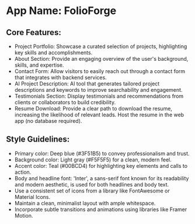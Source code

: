 # **App Name**: FolioForge

## Core Features:

- Project Portfolio: Showcase a curated selection of projects, highlighting key skills and accomplishments.
- About Section: Provide an engaging overview of the user's background, skills, and expertise.
- Contact Form: Allow visitors to easily reach out through a contact form that integrates with backend services.
- AI Project Description: AI tool that generates tailored project descriptions and keywords to improve searchability and engagement.
- Testimonials Section: Display testimonials and recommendations from clients or collaborators to build credibility.
- Resume Download: Provide a clear path to download the resume, increasing the likelihood of relevant leads. Host the resume in the web app (no database required).

## Style Guidelines:

- Primary color: Deep blue (#3F51B5) to convey professionalism and trust.
- Background color: Light gray (#F5F5F5) for a clean, modern feel.
- Accent color: Teal (#00BCD4) for highlighting key elements and calls to action.
- Body and headline font: 'Inter', a sans-serif font known for its readability and modern aesthetic, is used for both headlines and body text.
- Use a consistent set of icons from a library like FontAwesome or Material Icons.
- Maintain a clean, minimalist layout with ample whitespace.
- Incorporate subtle transitions and animations using libraries like Framer Motion.